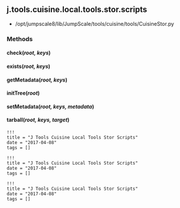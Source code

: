 <!-- toc -->
## j.tools.cuisine.local.tools.stor.scripts

- /opt/jumpscale8/lib/JumpScale/tools/cuisine/tools/CuisineStor.py

### Methods

#### check(*root, keys*) 

#### exists(*root, keys*) 

#### getMetadata(*root, keys*) 

#### initTree(*root*) 

#### setMetadata(*root, keys, metadata*) 

#### tarball(*root, keys, target*) 


```
!!!
title = "J Tools Cuisine Local Tools Stor Scripts"
date = "2017-04-08"
tags = []
```

```
!!!
title = "J Tools Cuisine Local Tools Stor Scripts"
date = "2017-04-08"
tags = []
```

```
!!!
title = "J Tools Cuisine Local Tools Stor Scripts"
date = "2017-04-08"
tags = []
```
